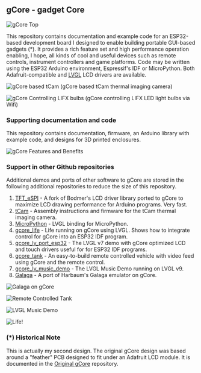 ## gCore - gadget Core

![gCore Top](Pictures/gcore_rev3.png)
 
This repository contains documentation and example code for an ESP32-based development board I designed to enable building portable GUI-based gadgets (*).  It provides a rich feature set and high performance operation enabling, I hope, all kinds of cool and useful devices such as remote controls, instrument controllers and game platforms.  Code may be written using the ESP32 Arduino environment, Espressif's IDF or MicroPython.  Both Adafruit-compatible and [LVGL](https://lvgl.io) LCD drivers are available.

![gCore based tCam](Pictures/tcam_iron.png)
(gCore based tCam thermal imaging camera)

![gCore Controlling LIFX bulbs](Pictures/gcore_lifx_remote.png)
(gCore controlling LIFX LED light bulbs via Wifi)

### Supporting documentation and code
This repository contains documentation, firmware, an Arduino library with example code, and designs for 3D printed enclosures.

![gCore Features and Benefits](Pictures/gcore_feat_benefits.png)

### Support in other Github repositories
Additional demos and ports of other software to gCore are stored in the following additional repositories to reduce the size of this repository.

1. [TFT_eSPI](https://github.com/danjulio/TFT_eSPI) - A fork of Bodmer's LCD driver library ported to gCore to maximize LCD drawing performance for Arduino programs.  Very fast.
2. [tCam](https://github.com/danjulio/tCam) - Assembly instructions and firmware for the tCam thermal imaging camera.
3. [MicroPython](https://github.com/danjulio/lv_binding_micropython) - LVGL binding for MicroPython.
4. [gcore_life](https://github.com/danjulio/gcore_life) - Life running on gCore using LVGL.  Shows how to integrate control for gCore into an ESP32 IDF program.
5. [gcore\_lv\_port_esp32](https://github.com/danjulio/gcore_lv_port_esp32) - The LVGL v7 demo with gCore optimized LCD and touch drivers useful for for ESP32 IDF programs.
6. [gcore_tank](https://github.com/danjulio/gcore_tank) - An easy-to-build remote controlled vehicle with video feed using gCore and the remote control.
7. [gcore\_lv\_music_demo](https://github.com/danjulio/gcore_lvgl_music_player) - The LVGL Music Demo running on LVGL v9.
8. [Galaga](https://github.com/danjulio/gcore_galagino) - A port of Harbaum's Galaga emulator on gCore.

![Galaga on gCore](Pictures/gcore_galaga.png)

![Remote Controlled Tank](Pictures/tank_gcore.png)

![LVGL Music Demo](Pictures/lvgl_music_demo.png)

![Life!](Pictures/life.png)

### (*) Historical Note
This is actually my second design.  The original gCore design was based around a "feather" PCB designed to fit under an Adafruit LCD module.  It is documented in the [Original gCore](https://github.com/danjulio/gCore-featherwing) repository.
